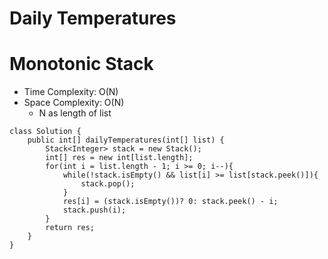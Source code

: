 # Daily Temperatures

# Monotonic Stack

- Time Complexity: O(N)
- Space Complexity: O(N)
  - N as length of list

```
class Solution {
    public int[] dailyTemperatures(int[] list) {
        Stack<Integer> stack = new Stack();
        int[] res = new int[list.length];
        for(int i = list.length - 1; i >= 0; i--){
            while(!stack.isEmpty() && list[i] >= list[stack.peek()]){
                stack.pop();
            }
            res[i] = (stack.isEmpty())? 0: stack.peek() - i;
            stack.push(i);
        }
        return res;
    }
}
```

